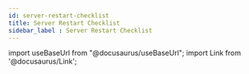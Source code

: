 ```yaml
---
id: server-restart-checklist
title: Server Restart Checklist
sidebar_label : Server Restart Checklist
---
```


import useBaseUrl from "@docusaurus/useBaseUrl";
import Link from '@docusaurus/Link';

